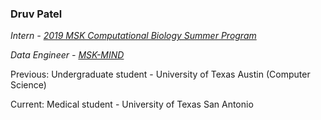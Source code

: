 ### Druv Patel

_Intern - [2019 MSK Computational Biology Summer Program](https://www.mskcc.org/education-training/summer-scientific-undergraduate-programs/computational-biology-summer-program-cbsp/computational-biology-summer-program-alumni)_

_Data Engineer - [MSK-MIND](https://componcmsk.org/msk-mind/)_

Previous: Undergraduate student - University of Texas Austin (Computer Science)

Current: Medical student - University of Texas San Antonio

